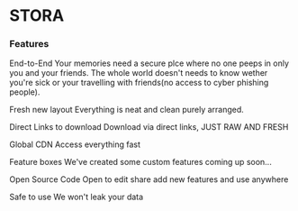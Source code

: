 # STORA
### Features
End-to-End
Your memories need a secure plce where no one peeps in only you and your friends. The whole world doesn't needs to know wether you're sick or your travelling with friends(no access to cyber phishing people).

Fresh new layout
Everything is neat and clean purely arranged.

Direct Links to download
Download via direct links, JUST RAW AND FRESH

Global CDN
Access everything fast

Feature boxes
We've created some custom features coming up soon...

Open Source Code
Open to edit share add new features and use anywhere

Safe to use
We won't leak your data

